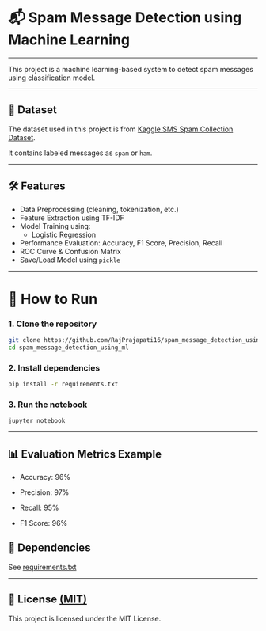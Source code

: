 # 📬 Spam Message Detection using Machine Learning

---

This project is a machine learning-based system to detect spam messages using classification model.

---

## 📁 Dataset

The dataset used in this project is from [Kaggle SMS Spam Collection Dataset](https://www.kaggle.com/datasets/uciml/sms-spam-collection-dataset). 

It contains labeled messages as `spam` or `ham`.

---

## 🛠️ Features

- Data Preprocessing (cleaning, tokenization, etc.)
- Feature Extraction using TF-IDF
- Model Training using:
  - Logistic Regression
- Performance Evaluation: Accuracy, F1 Score, Precision, Recall
- ROC Curve & Confusion Matrix
- Save/Load Model using `pickle`

---

# 🧪 How to Run

### 1. Clone the repository

```bash
git clone https://github.com/RajPrajapati16/spam_message_detection_using_ml.git
cd spam_message_detection_using_ml
```

### 2. Install dependencies

```bash
pip install -r requirements.txt
```

### 3. Run the notebook

```bash
jupyter notebook
```

---

## 📊 Evaluation Metrics Example

- Accuracy: 96%

- Precision: 97%

- Recall: 95%

- F1 Score: 96%

## 📌 Dependencies

See [requirements.txt](requirement.txt)

---

## 📜 License [(MIT)](LICENSE)

This project is licensed under the MIT License.
